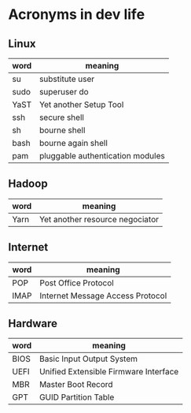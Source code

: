 # Acronyms in dev life

## Linux
|word|meaning                |
|----|-----------------------|
|su  |substitute user        |
|sudo|superuser do           |
|YaST|Yet another Setup Tool |
|ssh |secure shell           |
|sh  |bourne shell           |
|bash|bourne again shell     |
|pam|pluggable authentication modules|

## Hadoop
|word|meaning                        |
|----|-------------------------------|
|Yarn|Yet another resource negociator|

## Internet
|word|meaning                         |
|----|--------------------------------|
|POP |Post Office Protocol            |
|IMAP|Internet Message Access Protocol|

## Hardware
|word|meaning                              |
|----|-------------------------------------|
|BIOS|Basic Input Output System            |
|UEFI|Unified Extensible Firmware Interface|
|MBR |Master Boot Record                   |
|GPT |GUID Partition Table                 |